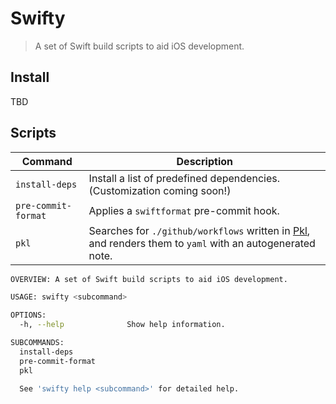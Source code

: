 # Swifty

> A set of Swift build scripts to aid iOS development.

## Install

TBD

## Scripts

| Command | Description
|---|---|
| `install-deps` | Install a list of predefined dependencies. (Customization coming soon!) |
| `pre-commit-format` | Applies a `swiftformat` pre-commit hook. |
| `pkl` | Searches for `./github/workflows` written in [Pkl](https://pkl-lang.org), and renders them to `yaml` with an autogenerated note. |


```sh
OVERVIEW: A set of Swift build scripts to aid iOS development.

USAGE: swifty <subcommand>

OPTIONS:
  -h, --help              Show help information.

SUBCOMMANDS:
  install-deps
  pre-commit-format
  pkl

  See 'swifty help <subcommand>' for detailed help.
```
